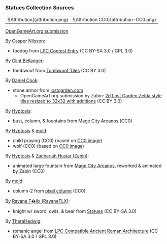 ### Statues Collection Sources

<table style="border: 0px;">
  <tr style="border: 0px;">
    <td style="border: 0px;">
      ![Attribution](attribution.png)
    </td>
    <td style="border: 0px; vertical-align: top; text-align: left;">
      ![Attribution CC0](attribution-CC0.png)
    </td>
  </tr>
</table>

[OpenGameArt.org submission](https://opengameart.org/node/81798)

By [Casper Nilsson](https://opengameart.org/user/2664):
- foodog from [LPC Contest Entry](https://opengameart.org/content/lpc-cnilsson) (CC BY-SA 3.0 / GPL 3.0)

By [Clint Bellanger](https://opengameart.org/users/Clint-Bellanger):
- tombwoof from [Tombwoof Tiles](https://opengameart.org/node/3435) (CC BY 3.0)

By [Daniel Cook](https://plus.google.com/+DanielCookGameDesign):
- stone armor from [lostgarden.com](http://www.lostgarden.com/2006/07/more-free-game-graphics.html)
  - OpenGameArt.org submission by Zabin: [2d Lost Garden Zelda style tiles resized to 32x32 with additions](https://opengameart.org/node/11758) (CC BY 3.0)

By [Hyptosis](https://opengameart.org/user/2937):
- bust, column, & fountains from [Mage City Arcanos](https://opengameart.org/node/11192) (CC0)

By [Hyptosis](https://opengameart.org/user/2937) & [mold](https://opengameart.org/user/12427):
- child praying (CC0) (based on [CC0 image](https://www.publicdomainpictures.net/view-image.php?image=191696&picture=statue-of-praying-boy))
- wolf (CC0) (based on [CC0 image](https://pixabay.com/en/wolf-photo-manipulation-white-png-2104703/))

By [Hyptosis](https://opengameart.org/user/2937) & [Zachariah Husiar (Zabin)](https://opengameart.org/user/3356):
- animated large fountain from [Mage City Arcanos](https://opengameart.org/node/11192), reworked & animated by Zabin (CC0)

By [mold](https://opengameart.org/users/mold):
- column-2 from [pixel column](https://opengameart.org/node/82265) (CC0)

By [Rayane F�lix (RayaneFLX)](https://opengameart.org/user/42888):
- knight w/ sword, owls, & bear from [Statues](https://opengameart.org/node/70109) (CC BY-SA 3.0)

By [TheraHedwig](https://opengameart.org/user/32795):
- romanic angel from [LPC Compatible Ancient Roman Architecture](https://opengameart.org/node/64532) (CC BY-SA 3.0 / GPL 3.0)
